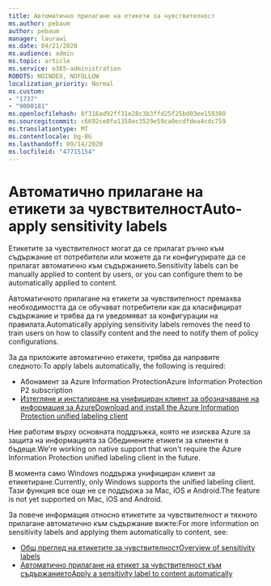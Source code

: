 ```yaml
---
title: Автоматично прилагане на етикети за чувствителност
ms.author: pebaum
author: pebaum
manager: laurawi
ms.date: 04/21/2020
ms.audience: admin
ms.topic: article
ms.service: o365-administration
ROBOTS: NOINDEX, NOFOLLOW
localization_priority: Normal
ms.custom:
- "1737"
- "9000181"
ms.openlocfilehash: 8f316ad92ff31e28c3b3ffd25f25bd03ee159380
ms.sourcegitcommit: c6692ce0fa1358ec3529e59ca0ecdfdea4cdc759
ms.translationtype: MT
ms.contentlocale: bg-BG
ms.lasthandoff: 09/14/2020
ms.locfileid: "47715154"
---
```

# <a name="auto-apply-sensitivity-labels"></a><span data-ttu-id="5ad3b-102">Автоматично прилагане на етикети за чувствителност</span><span class="sxs-lookup"><span data-stu-id="5ad3b-102">Auto-apply sensitivity labels</span></span>

<span data-ttu-id="5ad3b-103">Етикетите за чувствителност могат да се прилагат ръчно към съдържание от потребители или можете да ги конфигурирате да се прилагат автоматично към съдържанието.</span><span class="sxs-lookup"><span data-stu-id="5ad3b-103">Sensitivity labels can be manually applied to content by users, or you can configure them to be automatically applied to content.</span></span>

<span data-ttu-id="5ad3b-104">Автоматичното прилагане на етикети за чувствителност премахва необходимостта да се обучават потребители как да класифицират съдържание и трябва да ги уведомяват за конфигурации на правилата.</span><span class="sxs-lookup"><span data-stu-id="5ad3b-104">Automatically applying sensitivity labels removes the need to train users on how to classify content and the need to notify them of policy configurations.</span></span>

<span data-ttu-id="5ad3b-105">За да приложите автоматично етикети, трябва да направите следното:</span><span class="sxs-lookup"><span data-stu-id="5ad3b-105">To apply labels automatically, the following is required:</span></span>

- <span data-ttu-id="5ad3b-106">Абонамент за Azure Information Protection</span><span class="sxs-lookup"><span data-stu-id="5ad3b-106">Azure Information Protection P2 subscription</span></span>
- [<span data-ttu-id="5ad3b-107">Изтегляне и инсталиране на унифициран клиент за обозначаване на информация за Azure</span><span class="sxs-lookup"><span data-stu-id="5ad3b-107">Download and install the Azure Information Protection unified labeling client</span></span>](https://docs.microsoft.com/azure/information-protection/rms-client/install-unifiedlabelingclient-app)

<span data-ttu-id="5ad3b-108">Ние работим върху основната поддръжка, която не изисква Azure за защита на информацията за Обединените етикети за клиенти в бъдеще.</span><span class="sxs-lookup"><span data-stu-id="5ad3b-108">We're working on native support that won't require the Azure Information Protection unified labeling client in the future.</span></span>

<span data-ttu-id="5ad3b-109">В момента само Windows поддържа унифициран клиент за етикетиране.</span><span class="sxs-lookup"><span data-stu-id="5ad3b-109">Currently, only Windows supports the unified labeling client.</span></span>  <span data-ttu-id="5ad3b-110">Тази функция все още не се поддържа за Mac, iOS и Android.</span><span class="sxs-lookup"><span data-stu-id="5ad3b-110">The feature is not yet supported on Mac, iOS and Android.</span></span>

<span data-ttu-id="5ad3b-111">За повече информация относно етикетите за чувствителност и тяхното прилагане автоматично към съдържание вижте:</span><span class="sxs-lookup"><span data-stu-id="5ad3b-111">For more information on sensitivity labels and applying them automatically to content,  see:</span></span>

- [<span data-ttu-id="5ad3b-112">Общ преглед на етикетите за чувствителност</span><span class="sxs-lookup"><span data-stu-id="5ad3b-112">Overview of sensitivity labels</span></span>](https://docs.microsoft.com/microsoft-365/compliance/sensitivity-labels)
- [<span data-ttu-id="5ad3b-113">Автоматично прилагане на етикет за чувствителност към съдържанието</span><span class="sxs-lookup"><span data-stu-id="5ad3b-113">Apply a sensitivity label to content automatically</span></span>](https://docs.microsoft.com/office365/securitycompliance/apply_sensitivity_label_automatically)